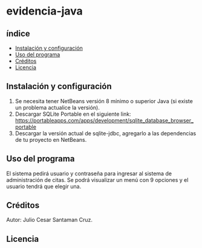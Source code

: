 # evidencia-java

## índice

* [Instalación y configuración](#Instalacion-y-configuración)
* [Uso del programa](#Uso-del-programa)
* [Créditos](#Créditos)
* [Licencia](#Licencia)

## Instalación y configuración
1. Se necesita tener NetBeans versión 8 mínimo o superior Java (si existe un problema actualice la versión).
2. Descargar SQLite Portable en el siguiente link: https://portableapps.com/apps/development/sqlite_database_browser_portable
3. Descargar la versión actual de sqlite-jdbc, agregarlo a las dependencias de tu proyecto en NetBeans.

## Uso del programa
El sistema pedirá usuario y contraseña para ingresar al sistema de administración de citas.
Se podrá visualizar un menú con 9 opciones y el usuario tendrá que elegir una.

## Créditos

Autor: Julio Cesar Santaman Cruz.

## Licencia


